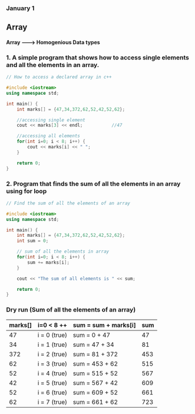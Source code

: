 ### January 1

## Array

#### Array ---> Homogenious Data types

### 1. A simple program that shows how to access single elements and all the elements in an array.

```cpp
// How to access a declared array in c++

#include <iostream>
using namespace std;

int main() {
    int marks[] = {47,34,372,62,52,42,52,62};

    //accessing single element
    cout << marks[3] << endl;           //47

    //accessing all elements
    for(int i=0; i < 8; i++) {
        cout << marks[i] << " ";
    }

    return 0;
}
```

### 2. Program that finds the sum of all the elements in an array using for loop

```cpp
// Find the sum of all the elements of an array

#include <iostream>
using namespace std;

int main() {
    int marks[] = {47,34,372,62,52,42,52,62};
    int sum = 0;

    // sum of all the elements in array
    for(int i=0; i < 8; i++) {
        sum += marks[i];
    }

    cout << "The sum of all elements is " << sum;

    return 0;
}
```

### Dry run (Sum of all the elements of an array)

|marks[]|i=0 < 8 ++| sum = sum + marks[i] | sum|
|---|---|---|---|
|47|i = 0 (true)|sum = 0 + 47|47|
|34|i = 1 (true)|sum = 47 + 34|81|
|372|i = 2 (true)|sum = 81 + 372|453|
|62|i = 3 (true)|sum = 453 + 62|515|
|52|i = 4 (true)|sum = 515 + 52|567|
|42|i = 5 (true)|sum = 567 + 42|609|
|52|i = 6 (true)|sum = 609 + 52|661|
|62|i = 7 (true)|sum = 661 + 62|723|